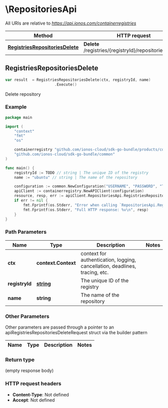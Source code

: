 # \RepositoriesApi

All URIs are relative to *https://api.ionos.com/containerregistries*

|Method | HTTP request | Description|
|------------- | ------------- | -------------|
|[**RegistriesRepositoriesDelete**](RepositoriesApi.md#RegistriesRepositoriesDelete) | **Delete** /registries/{registryId}/repositories/{name} | Delete repository|



## RegistriesRepositoriesDelete

```go
var result  = RegistriesRepositoriesDelete(ctx, registryId, name)
                      .Execute()
```

Delete repository



### Example

```go
package main

import (
    "context"
    "fmt"
    "os"

    containerregistry "github.com/ionos-cloud/sdk-go-bundle/products/containerregistry"
    "github.com/ionos-cloud/sdk-go-bundle/common"
)

func main() {
    registryId := TODO // string | The unique ID of the registry
    name := "ubuntu" // string | The name of the repository

    configuration := common.NewConfiguration("USERNAME", "PASSWORD", "TOKEN", "HOST_URL")
    apiClient := containerregistry.NewAPIClient(configuration)
    resource, resp, err := apiClient.RepositoriesApi.RegistriesRepositoriesDelete(context.Background(), registryId, name).Execute()
    if err != nil {
        fmt.Fprintf(os.Stderr, "Error when calling `RepositoriesApi.RegistriesRepositoriesDelete``: %v\n", err)
        fmt.Fprintf(os.Stderr, "Full HTTP response: %v\n", resp)
    }
}
```

### Path Parameters


|Name | Type | Description  | Notes|
|------------- | ------------- | ------------- | -------------|
|**ctx** | **context.Context** | context for authentication, logging, cancellation, deadlines, tracing, etc.|
|**registryId** | [**string**](.md) | The unique ID of the registry | |
|**name** | **string** | The name of the repository | |

### Other Parameters

Other parameters are passed through a pointer to an apiRegistriesRepositoriesDeleteRequest struct via the builder pattern


|Name | Type | Description  | Notes|
|------------- | ------------- | ------------- | -------------|

### Return type

 (empty response body)

### HTTP request headers

- **Content-Type**: Not defined
- **Accept**: Not defined


